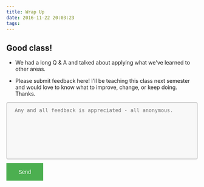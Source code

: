 ```yaml
---
title: Wrap Up
date: 2016-11-22 20:03:23
tags:
---
```


## Good class!

- We had a long Q & A and talked about applying what we've learned to other areas.

- Please submit feedback here! I'll be teaching this class next semester and would love to know what to improve, change, or keep doing. Thanks.

<form action="https://formspree.io/me@michaelelliott.me" method="POST">
    <textarea name="message" style="width: 100%;
                                    height: 150px;
                                    padding: 12px 20px;
                                    box-sizing: border-box;
                                    border: 2px solid #ccc;
                                    border-radius: 4px;
                                    background-color: #f8f8f8;
                                    resize: none;"
    placeholder="Any and all feedback is appreciated - all anonymous."></textarea>
    <input type="submit" value="Send" style="background-color: #4CAF50;
                                             border: none;
                                             color: white;
                                             padding: 15px 32px;
                                             text-align: center;
                                             text-decoration: none;
                                             display: inline-block;
                                             font-size: 14px;
                                             margin:10px 0 10px;">
</form>

